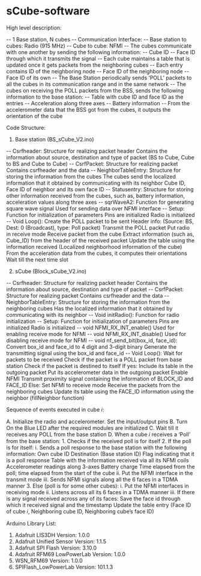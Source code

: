 # sCube-software


High level description:

-- 1 Base station, N cubes
-- Communication Interface: 
-- Base station to cubes: Radio (915 MHz)
-- Cube to cube: NFMI
-- The cubes communicate with one another by sending the following information:
    -- Cube ID
    -- Face ID through which it transmits the signal
-- Each cube maintains a table that is updated once it gets packets from the neighboring cubes
-- Each entry contains ID of the neighboring node
    -- Face ID of the neighboring node
    -- Face ID of its own
-- The Base Station periodically sends ‘POLL’ packets to all the cubes in its communication range and in the same network
-- The cubes on receiving the POLL packets from the BSS, sends the following information to the base station:
    -- Table with cube ID and face ID as the entries
    -- Acceleration along three axes
    -- Battery information
-- From the accelerometer data that the BSS got from the cubes, it outputs the orientation of the cube


Code Structure:

1. Base station (BS_sCube_V2.ino)

-- Csrfheader:
    Structure for realizing packet header
    Contains the information about source, destination and type of packet (BS to Cube, Cube to BS and Cube to Cube)
-- CsrfPacket:
    Structure for realizing packet 
    Contains csrfheader and the data
-- NeighborTableEntry:
    Structure for storing the information from the cubes
    The cubes send the localized information that it obtained by communicating with its neighbor
    Cube ID, Face ID of neighbor and Its own face ID
-- Statusentry:
    Structure for storing other information received from the cubes, such as, battery information, acceleration values along three axes
-- sqrWaveA2:
    Function for generating square wave signal
    Used for sending data over NFMI interface
-- Setup:
    Function for initialization of parameters
    Pins are initialized
    Radio is initialized
-- Void Loop():
    Create the POLL packet to be sent
    Header info: (Source: BS, Dest: 0 (Broadcast), type: Poll packet)
    Transmit the POLL packet
    Put radio in receive mode
    Receive packet from the cube
    Extract information (such as, Cube_ID) from the header of the received packet
    Update the table using the information received (Localized neighborhood information of the cube)
    From the acceleration data from the cubes, it computes their orientations
    Wait till the next time slot


2. sCube (Block_sCube_V2.ino)

-- Csrfheader:
    Structure for realizing packet header
    Contains the information about source, destination and type of packet
-- CsrfPacket:
    Structure for realizing packet 
    Contains csrfheader and the data
-- NeighborTableEntry:
    Structure for storing the information from the neighboring cubes
    Has the localized information that it obtained by communicating with its neighbor
-- Void initRadio():
    Function for radio initialization
-- Setup:
    Function for initialization of parameters
    Pins are initialized
    Radio is initialized
-- void NFMI_RX_INT_enable()
    Used for enabling receive mode for NFMI
-- void NFMI_RX_INT_disable()
    Used for disabling receive mode for NFMI
-- void nf_send_bit(box_id, face_id):
    Convert box_id and face_id to 4 digit and 3-digit binary
    Generate the transmitting signal using the box_id and face_id
-- Void Loop():
    Wait for packets to be received
    Check if the packet is a POLL packet from base station
    Check if the packet is destined to itself
    If yes:
        Include its table in the outgoing packet
        Put its accelerometer data in the outgoing packet
        Enable NFMI
        Transmit proximity signal containing the information of BLOCK_ID and FACE_ID 
    Else:
        Set NFMI to receive mode
        Receive the packets from the neighboring cubes
        Update its table using the FACE_ID information using the neighbor (fillNeighbor function)



Sequence of events executed in cube 𝑖:

A. Initialize the radio and accelerometer. Set the input/output pins
B. Turn On the Blue LED after the required modules are initialized
C. Wait till it receives any POLL from the base station
D. When a cube 𝑖 receives a ‘Poll’ from the base station:
    1. Checks if the received poll is for itself
    2. If the poll is for itself:
          i. Sends a poll response to the base station with the following information:
                Own cube ID
                Destination (Base station ID)
                Flag indicating that it is a poll response 
                Table with the information received via all its NFMI coils
                Accelerometer readings along 3-axes
                Battery charge
                Time elapsed from the poll; time elapsed from the start of the cube
          ii. Put the NFMI interface in the transmit mode
          iii. Sends NFMI signals along all the 6 faces in a TDMA manner
    3. Else (poll is for some other cubes):
          i. Put the NFMI interfaces in receiving mode
          ii. Listens across all its 6 faces in a TDMA manner
          iii. If there is any signal received across any of its faces:
                Save the face id through which it received signal and the timestamp
                Update the table entry (Face ID of cube 𝑖, Neighboring cube ID, Neighboring cube’s face ID)

Arduino Library List:

1.	Adafruit LIS3DH Version: 1.0.0
2.	Adafruit Unified Sensor Version: 1.1.5
3.	Adafruit SPI Flash Version: 3.10.0
4.	Adafruit RFM69 LowPowerLab Version: 1.0.0
5.	WSN_RFM69 Version: 1.0.0
6.	SPIFlash_LowPowerLab Version: 101.1.3


